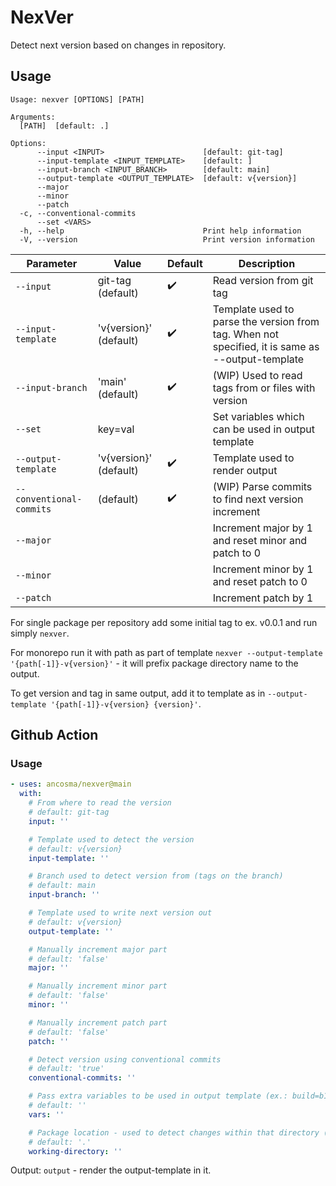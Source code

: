 # NexVer

Detect next version based on changes in repository.

## Usage

```
Usage: nexver [OPTIONS] [PATH]

Arguments:
  [PATH]  [default: .]

Options:
      --input <INPUT>                      [default: git-tag]
      --input-template <INPUT_TEMPLATE>    [default: ]
      --input-branch <INPUT_BRANCH>        [default: main]
      --output-template <OUTPUT_TEMPLATE>  [default: v{version}]
      --major
      --minor
      --patch
  -c, --conventional-commits
      --set <VARS>
  -h, --help                               Print help information
  -V, --version                            Print version information
```

| Parameter                | Value                               | Default            | Description |
| ------------------------ | ------------------------------------| ------------------ | ----------- |
| `--input`                | git-tag (default)                   | :heavy_check_mark: | Read version from git tag |
| `--input-template`       | 'v{version}' (default)              | :heavy_check_mark: | Template used to parse the version from tag. When not specified, it is same as --output-template |
| `--input-branch`         | 'main' (default)                    | :heavy_check_mark: | (WIP) Used to read tags from or files with version |
| `--set`                  | key=val                             |                    | Set variables which can be used in output template |
| `--output-template`      | 'v{version}' (default)              | :heavy_check_mark: | Template used to render output |
| `--conventional-commits` | (default)                           | :heavy_check_mark: | (WIP) Parse commits to find next version increment |
| `--major`                |                                     |                    | Increment major by 1 and reset minor and patch to 0 |
| `--minor`                |                                     |                    | Increment minor by 1 and reset patch to 0 |
| `--patch`                |                                     |                    | Increment patch by 1 |

For single package per repository add some initial tag to ex. v0.0.1 and run simply `nexver`.

For monorepo run it with path as part of template `nexver --output-template '{path[-1]}-v{version}'` - it will prefix package directory name to the output.

To get version and tag in same output, add it to template as in `--output-template '{path[-1]}-v{version} {version}'`.


## Github Action

### Usage

```yaml
- uses: ancosma/nexver@main
  with:
    # From where to read the version
    # default: git-tag
    input: ''

    # Template used to detect the version
    # default: v{version}
    input-template: ''

    # Branch used to detect version from (tags on the branch)
    # default: main
    input-branch: ''

    # Template used to write next version out
    # default: v{version}
    output-template: ''

    # Manually increment major part
    # default: 'false'
    major: ''

    # Manually increment minor part
    # default: 'false'
    minor: ''

    # Manually increment patch part
    # default: 'false'
    patch: ''

    # Detect version using conventional commits
    # default: 'true'
    conventional-commits: ''

    # Pass extra variables to be used in output template (ex.: build=b1)
    # default: ''
    vars: ''

    # Package location - used to detect changes within that directory (and its children)
    # default: '.'
    working-directory: ''

```

Output: `output` - render the output-template in it.
